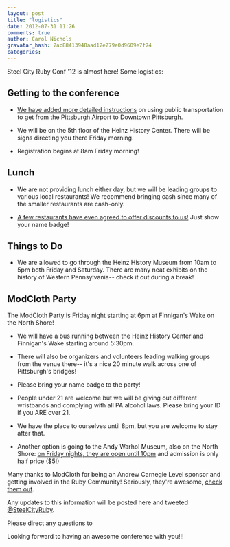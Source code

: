 ```yaml
---
layout: post
title: "logistics"
date: 2012-07-31 11:26
comments: true
author: Carol Nichols
gravatar_hash: 2ac88413948aad12e279e0d9609e7f74
categories:
---
```


Steel City Ruby Conf '12 is almost here! Some logistics:

Getting to the conference
-------------------------

* [We have added more detailed instructions](http://steelcityrubyconf.org/city) on using public transportation to get from the Pittsburgh Airport to Downtown Pittsburgh.

* We will be on the 5th floor of the Heinz History Center. There will be signs directing you there Friday morning.

* Registration begins at 8am Friday morning!

Lunch
-----

* We are not providing lunch either day, but we will be leading groups to various local restaurants! We recommend bringing cash since many of the smaller restaurants are cash-only.

* [A few restaurants have even agreed to offer discounts to us!](http://steelcityrubyconf.org/city) Just show your name badge!

Things to Do
------------

* We are allowed to go through the Heinz History Museum from 10am to 5pm both Friday and Saturday. There are many neat exhibits on the history of Western Pennsylvania-- check it out during a break!

ModCloth Party
--------------

The ModCloth Party is Friday night starting at 6pm at Finnigan's Wake on the North Shore!

* We will have a bus running between the Heinz History Center and Finnigan's Wake starting around 5:30pm.

* There will also be organizers and volunteers leading walking groups from the venue there-- it's a nice 20 minute walk across one of Pittsburgh's bridges!

* Please bring your name badge to the party!

* People under 21 are welcome but we will be giving out different wristbands and complying with all PA alcohol laws. Please bring your ID if you ARE over 21.

* We have the place to ourselves until 8pm, but you are welcome to stay after that.

* Another option is going to the Andy Warhol Museum, also on the North Shore: [on Friday nights, they are open until 10pm](http://www.warhol.org/webcalendar/event.aspx?id=2065) and admission is only half price ($5!)

Many thanks to ModCloth for being an Andrew Carnegie Level sponsor and getting involved in the Ruby Community! Seriously, they're awesome, [check them out](http://www.modcloth.com/).

Any updates to this information will be posted here and tweeted [@SteelCityRuby](https://twitter.com/steelcityruby).

Please direct any questions to <script>
e = ('&#111;&#114;&#103;&#097;&#110;&#105;&#122;&#101;&#114;&#115;&#064;&#115;&#116;&#101;&#101;&#108;&#099;&#105;&#116;&#121;&#114;&#117;&#098;&#121;&#099;&#111;&#110;&#102;&#046;&#111;&#114;&#103;');
document.write('<a href="mailto:' + e + '">' + e + '</a>');
</script>


Looking forward to having an awesome conference with you!!!
